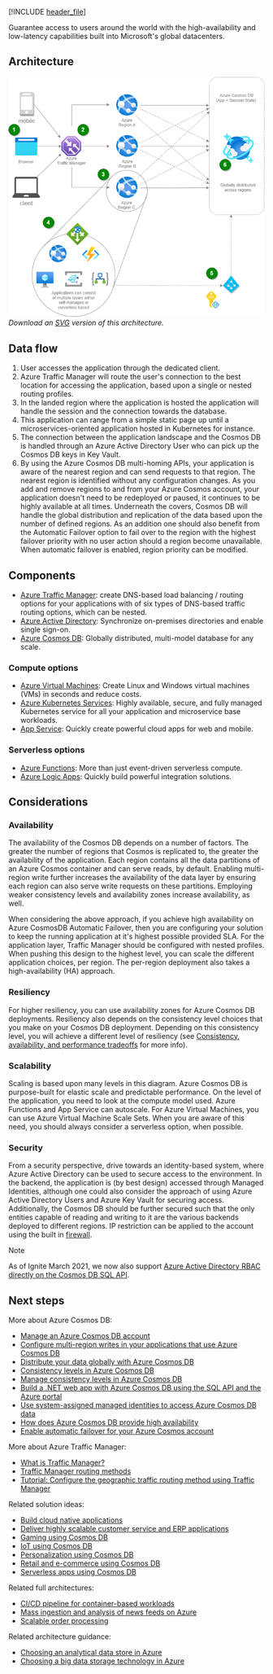 [!INCLUDE [header_file](../../../includes/sol-idea-header.md)]

Guarantee access to users around the world with the high-availability and low-latency capabilities built into Microsoft's global datacenters.

## Architecture

![Architecture Diagram](../media/globally-distributed-mission-critical-applications-using-cosmos-db.png)
<br /> _Download an [SVG](../media/globally-distributed-mission-critical-applications-using-cosmos-db.svg) version of this architecture._

## Data flow

1. User accesses the application through the dedicated client.
1. Azure Traffic Manager will route the user's connection to the best location for accessing the application, based upon a single or nested routing profiles.
1. In the landed region where the application is hosted the application will handle the session and the connection towards the database.
1. This application can range from a simple static page up until a microservices-oriented application hosted in Kubernetes for instance.
1. The connection between the application landscape and the Cosmos DB is handled through an Azure Active Directory User who can pick up the Cosmos DB keys in Key Vault.
1. By using the Azure Cosmos DB multi-homing APIs, your application is aware of the nearest region and can send requests to that region. The nearest region is identified without any configuration changes. As you add and remove regions to and from your Azure Cosmos account, your application doesn't need to be redeployed or paused, it continues to be highly available at all times.
   Underneath the covers, Cosmos DB will handle the global distribution and replication of the data based upon the number of defined regions. As an addition one should also benefit from the Automatic Failover option to fail over to the region with the highest failover priority with no user action should a region become unavailable. When automatic failover is enabled, region priority can be modified.

## Components

- [Azure Traffic Manager](https://azure.microsoft.com/services/traffic-manager): create DNS-based load balancing / routing options for your applications with of six types of DNS-based traffic routing options, which can be nested.
- [Azure Active Directory](https://azure.microsoft.com/services/active-directory): Synchronize on-premises directories and enable single sign-on.
- [Azure Cosmos DB](https://azure.microsoft.com/services/cosmos-db): Globally distributed, multi-model database for any scale.

### Compute options

- [Azure Virtual Machines](https://azure.microsoft.com/services/virtual-machines): Create Linux and Windows virtual machines (VMs) in seconds and reduce costs.
- [Azure Kubernetes Services](https://azure.microsoft.com/services/kubernetes-service): Highly available, secure, and fully managed Kubernetes service for all your application and microservice base workloads.
- [App Service](https://azure.microsoft.com/services/app-service): Quickly create powerful cloud apps for web and mobile.

### Serverless options

- [Azure Functions](https://azure.microsoft.com/services/functions): More than just event-driven serverless compute.
- [Azure Logic Apps](https://azure.microsoft.com/services/logic-apps): Quickly build powerful integration solutions.

## Considerations

### Availability

The availability of the Cosmos DB depends on a number of factors. The greater the number of regions that Cosmos is replicated to, the greater the availability of the application. Each region contains all the data partitions of an Azure Cosmos container and can serve reads, by default. Enabling multi-region write further increases the availability of the data layer by ensuring each region can also serve write requests on these partitions. Employing weaker consistency levels and availability zones increase availability, as well.

When considering the above approach, if you achieve high availability on Azure CosmosDB Automatic Failover, then you are configuring your solution to keep the running application at it's highest possible provided SLA.
For the application layer, Traffic Manager should be configured with nested profiles. When pushing this design to the highest level, you can scale the different application choices, per region. The per-region deployment also takes a high-availability (HA) approach.

### Resiliency

For higher resiliency, you can use availability zones for Azure Cosmos DB deployments.
Resiliency also depends on the consistency level choices that you make on your Cosmos DB deployment. Depending on this consistency level, you will achieve a different level of resiliency (see [Consistency, availability, and performance tradeoffs](/azure/cosmos-db/consistency-levels) for more info).

### Scalability

Scaling is based upon many levels in this diagram. Azure Cosmos DB is purpose-built for elastic scale and predictable performance. On the level of the application, you need to look at the compute model used. Azure Functions and App Service can autoscale. For Azure Virtual Machines, you can use Azure Virtual Machine Scale Sets. When you are aware of this need, you should always consider a serverless option, when possible.

### Security

From a security perspective, drive towards an identity-based system, where Azure Active Directory can be used to secure access to the environment. In the backend, the application is (by best design) accessed through Managed Identities, although one could also consider the approach of using Azure Active Directory Users and Azure Key Vault for securing access. Additionally, the Cosmos DB should be further secured such that the only entities capable of reading and writing to it are the various backends deployed to different regions. IP restriction can be applied to the account using the built in [firewall](https://docs.microsoft.com/en-us/azure/cosmos-db/how-to-configure-firewall).

> [!NOTE]
> As of Ignite March 2021, we now also support [Azure Active Directory RBAC directly on the Cosmos DB SQL API](/azure/cosmos-db/how-to-setup-rbac).

## Next steps

More about Azure Cosmos DB:

- [Manage an Azure Cosmos DB account](/azure/cosmos-db/how-to-manage-database-account)
- [Configure multi-region writes in your applications that use Azure Cosmos DB](/azure/cosmos-db/how-to-multi-master)
- [Distribute your data globally with Azure Cosmos DB](/azure/cosmos-db/distribute-data-globally)
- [Consistency levels in Azure Cosmos DB](/azure/cosmos-db/consistency-levels)
- [Manage consistency levels in Azure Cosmos DB](/azure/cosmos-db/how-to-manage-consistency)
- [Build a .NET web app with Azure Cosmos DB using the SQL API and the Azure portal](/azure/cosmos-db/create-sql-api-dotnet)
- [Use system-assigned managed identities to access Azure Cosmos DB data](/azure/cosmos-db/managed-identity-based-authentication)
- [How does Azure Cosmos DB provide high availability](/azure/cosmos-db/high-availability)
- [Enable automatic failover for your Azure Cosmos account](/azure/cosmos-db/how-to-manage-database-account#automatic-failover)

More about Azure Traffic Manager:

- [What is Traffic Manager?](/azure/traffic-manager/traffic-manager-overview)
- [Traffic Manager routing methods](/azure/traffic-manager/traffic-manager-routing-methods)
- [Tutorial: Configure the geographic traffic routing method using Traffic Manager](/azure/traffic-manager/traffic-manager-configure-geographic-routing-method)

Related solution ideas:

- [Build cloud native applications](/azure/architecture/solution-ideas/articles/cloud-native-apps)
- [Deliver highly scalable customer service and ERP applications](/azure/architecture/solution-ideas/articles/erp-customer-service)
- [Gaming using Cosmos DB](/azure/architecture/solution-ideas/articles/gaming-using-cosmos-db)
- [IoT using Cosmos DB](/azure/architecture/solution-ideas/articles/iot-using-cosmos-db)
- [Personalization using Cosmos DB](/azure/architecture/solution-ideas/articles/personalization-using-cosmos-db)
- [Retail and e-commerce using Cosmos DB](/azure/architecture/solution-ideas/articles/retail-and-e-commerce-using-cosmos-db)
- [Serverless apps using Cosmos DB](/azure/architecture/solution-ideas/articles/serverless-apps-using-cosmos-db)

Related full architectures:

- [CI/CD pipeline for container-based workloads](/azure/architecture/example-scenario/apps/devops-with-aks)
- [Mass ingestion and analysis of news feeds on Azure](/azure/architecture/example-scenario/ai/newsfeed-ingestion)
- [Scalable order processing](/azure/architecture/example-scenario/data/ecommerce-order-processing)

Related architecture guidance:

- [Choosing an analytical data store in Azure](/azure/architecture/data-guide/technology-choices/analytical-data-stores)
- [Choosing a big data storage technology in Azure](/azure/architecture/data-guide/technology-choices/data-storage)
